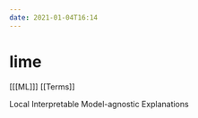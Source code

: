 ```yaml
---
date: 2021-01-04T16:14
---
```


# lime

[[[ML]]]
[[Terms]]

Local Interpretable Model-agnostic Explanations
